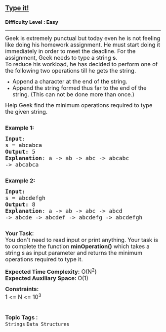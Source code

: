 <h2><a href="https://practice.geeksforgeeks.org/problems/95080eb9efbf7cc5cb4851ddf8d7946e3f212a49/1">Type it!</a></h2><h3>Difficulty Level : Easy</h3><hr><div class="problems_problem_content__Xm_eO"><p><span style="font-size:18px">Geek is extremely punctual&nbsp;but today even he is not feeling like doing his homework assignment. He must start doing it immediately in order to meet the&nbsp;deadline. For the assignment, Geek needs to type a&nbsp;string <strong>s</strong>.<br>
To reduce his workload, he has decided to perform&nbsp;one of the following two operations till he gets the string.</span></p>

<ul>
	<li><span style="font-size:18px">Append a character at the end of the string.</span></li>
	<li><span style="font-size:18px">Append the string formed thus far to the end of the string. (This can not be done&nbsp;more than once.)</span></li>
</ul>

<p><span style="font-size:18px">Help Geek find the minimum operations required to type the given string.</span></p>

<p><br>
<span style="font-size:18px"><strong>Example 1:</strong></span></p>

<pre><span style="font-size:18px"><strong>Input</strong>:
s = abcabca
<strong>Output:</strong>&nbsp;5
<strong>Explanation</strong>: a -&gt; ab -&gt; abc -&gt; abcabc 
-&gt; abcabca
</span></pre>

<p><br>
<span style="font-size:18px"><strong>Example 2:</strong></span></p>

<pre><span style="font-size:18px"><strong>Input:</strong>
s = abcdefgh
<strong>Output:&nbsp;</strong>8
<strong>Explanation</strong>: a -&gt; ab -&gt; abc -&gt; abcd 
-&gt; abcde -&gt; abcdef -&gt; abcdefg -&gt; abcdefgh
</span></pre>

<p><br>
<span style="font-size:18px"><strong>Your Task:&nbsp;&nbsp;</strong><br>
You don't need to read input or print anything. Your task is to complete the function <strong>minOperation()</strong>&nbsp;which takes a string s<strong>&nbsp;</strong>as input parameter&nbsp;and returns the minimum operations required to type it.</span></p>

<p><span style="font-size:18px"><strong>Expected Time Complexity:</strong> O(N<sup>2</sup>)<br>
<strong>Expected Auxiliary Space: </strong>O(1)</span></p>

<p><span style="font-size:18px"><strong>Constraints:</strong><br>
1 &lt;= N &lt;= 10<sup>3</sup></span></p>
</div><br><p><span style=font-size:18px><strong>Topic Tags : </strong><br><code>Strings</code>&nbsp;<code>Data Structures</code>&nbsp;